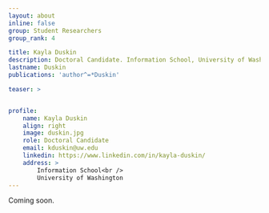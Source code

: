 ```yaml
---
layout: about
inline: false
group: Student Researchers
group_rank: 4

title: Kayla Duskin
description: Doctoral Candidate. Information School, University of Washington
lastname: Duskin
publications: 'author^=*Duskin'

teaser: >


profile:
    name: Kayla Duskin
    align: right
    image: duskin.jpg
    role: Doctoral Candidate
    email: kduskin@uw.edu
    linkedin: https://www.linkedin.com/in/kayla-duskin/
    address: >
        Information School<br />
        University of Washington
---
```


Coming soon. 
